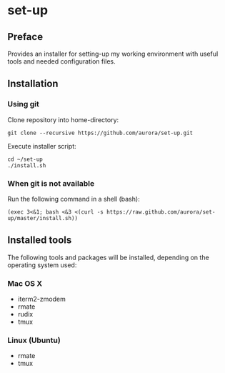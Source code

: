 # set-up

## Preface

Provides an installer for setting-up my working environment with useful tools and 
needed configuration files.

## Installation

### Using git

Clone repository into home-directory:

    git clone --recursive https://github.com/aurora/set-up.git
    
Execute installer script:

    cd ~/set-up
    ./install.sh

### When git is not available

Run the following command in a shell (bash):

    (exec 3<&1; bash <&3 <(curl -s https://raw.github.com/aurora/set-up/master/install.sh))

## Installed tools

The following tools and packages will be installed, depending on the operating system used:

### Mac OS X

* iterm2-zmodem
* rmate
* rudix
* tmux

### Linux (Ubuntu)

* rmate
* tmux
